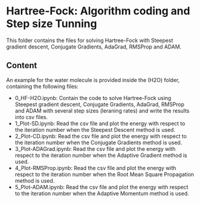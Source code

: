 # Hartree-Fock: Algorithm coding and Step size Tunning

This folder contains the files for solving Hartree-Fock with Steepest gradient descent, Conjugate Gradients, AdaGrad, RMSProp and ADAM.

## Content

An example for the water molecule is provided inside the (H2O) folder, containing the following files:
- 0_HF-H2O.ipynb: Contain the code to solve Hartree-Fock using Steepest gradient descent, Conjugate Gradients, AdaGrad, RMSProp and ADAM with several step sizes (leraning rates) and write the results into csv files.
- 1_Plot-SD.ipynb: Read the csv file and plot the energy with respect to the iteration number when the Steepest Descent method is used.
- 2_Plot-CD.ipynb: Read the csv file and plot the energy with respect to the iteration number when the Conjugate Gradients method is used.
- 3_Plot-ADAGrad.ipynb: Read the csv file and plot the energy with respect to the iteration number when the Adaptive Gradient method is used.
- 4_Plot-RMSProp.ipynb: Read the csv file and plot the energy with respect to the iteration number when the Root Mean Square Propagation method is used.
- 5_Plot-ADAM.ipynb: Read the csv file and plot the energy with respect to the iteration number when the Adaptive Momentum method is used.
